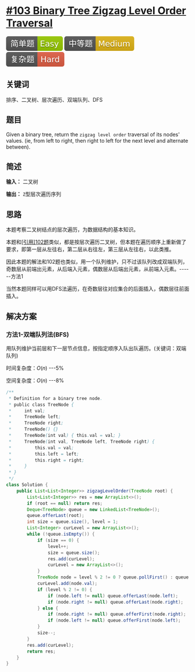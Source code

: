 # [#103 Binary Tree Zigzag Level Order Traversal](https://leetcode.com/problems/binary-tree-zigzag-level-order-traversal)

![Easy](/figures/Easy.svg)
![Medium](/figures/Medium.svg)
![Hard](/figures/Hard.svg)

## 关键词

排序、二叉树、层次遍历、双端队列、DFS

## 题目

Given a binary tree, return the `zigzag level order` traversal of its nodes' values. (ie, from left to right, then right to left for the next level and alternate between).

## 简述

**输入：** 二叉树

**输出：** `Z`型层次遍历序列

## 思路

本题考察二叉树结点的层次遍历，为数据结构的基本知识。

本题和[[引用]102题](102-BinaryTreeLevelOrderTraversal.md)类似，都是按层次遍历二叉树，但本题在遍历顺序上重新做了要求，即第一层从左往右，第二层从右往左，第三层从左往右，以此类推。

因此本题的解法和102题也类似，用一个队列维护，只不过该队列改成双端队列，奇数层从前端出元素，从后端入元素，偶数层从后端出元素，从前端入元素。------方法1

当然本题同样可以用DFS法遍历，在奇数层往对应集合的后面插入，偶数层往前面插入。

## 解决方案

### 方法1-双端队列法(BFS)

用队列维护当前层和下一层节点信息，按指定顺序入队出队遍历。(关键词：双端队列)

时间复杂度：$O(n)$ ---5%

空间复杂度：$O(n)$ ---8%

``` java
/**
 * Definition for a binary tree node.
 * public class TreeNode {
 *     int val;
 *     TreeNode left;
 *     TreeNode right;
 *     TreeNode() {}
 *     TreeNode(int val) { this.val = val; }
 *     TreeNode(int val, TreeNode left, TreeNode right) {
 *         this.val = val;
 *         this.left = left;
 *         this.right = right;
 *     }
 * }
 */
class Solution {
    public List<List<Integer>> zigzagLevelOrder(TreeNode root) {
        List<List<Integer>> res = new ArrayList<>();
        if (root == null) return res;
        Deque<TreeNode> queue = new LinkedList<TreeNode>();
        queue.offerLast(root);
        int size = queue.size(), level = 1;
        List<Integer> curLevel = new ArrayList<>();
        while (!queue.isEmpty()) {
            if (size == 0) {
                level++;
                size = queue.size();
                res.add(curLevel);
                curLevel = new ArrayList<>();
            }
            TreeNode node = level % 2 != 0 ? queue.pollFirst() : queue.pollLast();
            curLevel.add(node.val);
            if (level % 2 != 0) {
                if (node.left != null) queue.offerLast(node.left);
                if (node.right != null) queue.offerLast(node.right);
            } else {
                if (node.right != null) queue.offerFirst(node.right);
                if (node.left != null) queue.offerFirst(node.left);
            }
            size--;
        }
        res.add(curLevel);
        return res;
    }
}
```
